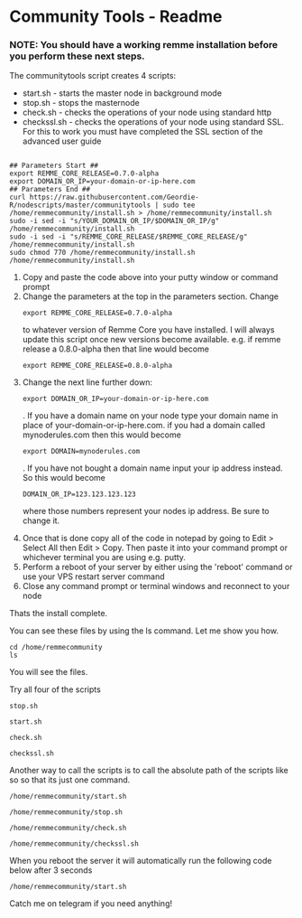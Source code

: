 <h1>Community Tools - Readme </h1>

<h3>NOTE: You should have a working remme installation before you perform these next steps.</h3>

<p>The communitytools script creates 4 scripts:</p>
<ul>
<li>start.sh - starts the master node in background mode</li>
<li>stop.sh - stops the masternode</li>
<li>check.sh - checks the operations of your node using standard http</li>
<li>checkssl.sh - checks the operations of your node using standard SSL.  For this to work you must have completed the SSL section of the advanced user guide</li></ul>
<p>
 
 ```
 
## Parameters Start ##
export REMME_CORE_RELEASE=0.7.0-alpha
export DOMAIN_OR_IP=your-domain-or-ip-here.com
## Parameters End ##
curl https://raw.githubusercontent.com/Geordie-R/nodescripts/master/communitytools | sudo tee /home/remmecommunity/install.sh > /home/remmecommunity/install.sh
sudo -i sed -i "s/YOUR_DOMAIN_OR_IP/$DOMAIN_OR_IP/g" /home/remmecommunity/install.sh
sudo -i sed -i "s/REMME_CORE_RELEASE/$REMME_CORE_RELEASE/g" /home/remmecommunity/install.sh
sudo chmod 770 /home/remmecommunity/install.sh
/home/remmecommunity/install.sh
 
 ```
  
  
<ol><li>Copy and paste the code above into your putty window or command prompt</li>
  <li>Change the parameters at the top in the parameters section.  Change
   
   ```
   export REMME_CORE_RELEASE=0.7.0-alpha
   
   ``` 
   
   to whatever version of Remme Core you have installed.  I will always update this script once new versions become available. e.g. if remme release a 0.8.0-alpha then that line would become 
   ```
   export REMME_CORE_RELEASE=0.8.0-alpha
   ```
   
   </li>
  <li>Change the next line further down:
  
  ```
  export DOMAIN_OR_IP=your-domain-or-ip-here.com
  ```
  
  .  If you have a domain name on your node type your domain name in place of your-domain-or-ip-here.com. if you had a domain called mynoderules.com then this would become 
  ```
  export DOMAIN=mynoderules.com
  ``` 
  . If you have not bought a domain name input your ip address instead. So this would become 
  ```
  DOMAIN_OR_IP=123.123.123.123
  ``` 
  where those numbers represent your nodes ip address. Be sure to change it.</li>
<li>Once that is done copy all of the code in notepad by going to Edit > Select All then Edit > Copy.  Then paste it into your command prompt or whichever terminal you are using e.g. putty.</li>
  
  <li>Perform a reboot of your server by either using the 'reboot' command or use your VPS restart server command</li>
<li>Close any command prompt or terminal windows and reconnect to your node</li>
</ol>
  </p>
  
  <p> Thats the install complete.</p>
  
  
<p>You can see these files by using the ls command.  Let me show you how.</p>
<p>
  
```
cd /home/remmecommunity 
ls
```
  </p>
You will see the files.
<br />
<p>Try all four of the scripts
  
  ```
  stop.sh
  ```
  
  ```
  start.sh
  ```
  
  ```
  check.sh
  ```
  
  ```
  checkssl.sh
  ```
<p>
Another way to call the scripts is to call the absolute path of the scripts like so so that its just one command.</p>

```
/home/remmecommunity/start.sh
```

```
/home/remmecommunity/stop.sh
```

```
/home/remmecommunity/check.sh
```

```
/home/remmecommunity/checkssl.sh
```


<p>When you reboot the server it will automatically run the following code below after 3 seconds</p>
  
  ```
  /home/remmecommunity/start.sh
  ```
<p style='weight:bold;'>Catch me on telegram if you need anything!</p>

